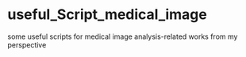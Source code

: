 # useful_Script_medical_image
some useful scripts for medical image analysis-related works from my perspective
